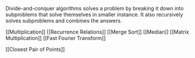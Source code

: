 Divide-and-conquer algorithms solves a problem by breaking it down into subproblems that solve themselves in smaller instance. It also recursively solves subproblems and combines the answers.

[[Multiplication]]
[[Recurrence Relations]]
[[Merge Sort]] 
[[Median]] 
[[Matrix Multiplication]] 
[[Fast Fourier Transform]] 

[[Closest Pair of Points]] 

